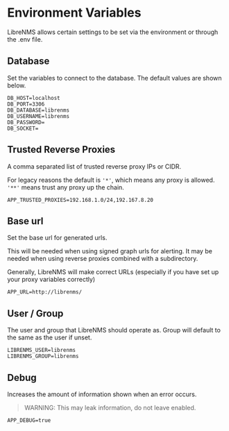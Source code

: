 # Environment Variables

LibreNMS allows certain settings to be set via the environment or
through the .env file.

## Database

Set the variables to connect to the database.  The default values are shown below.

```dotenv
DB_HOST=localhost
DB_PORT=3306
DB_DATABASE=librenms
DB_USERNAME=librenms
DB_PASSWORD=
DB_SOCKET=

```

## Trusted Reverse Proxies

A comma separated list of trusted reverse proxy IPs or CIDR.

For legacy reasons the default is `'*'`, which means any proxy is allowed.
`'**'` means trust any proxy up the chain.

```dotenv
APP_TRUSTED_PROXIES=192.168.1.0/24,192.167.8.20
```

## Base url

Set the base url for generated urls.

This will be needed when using signed graph urls for alerting. It may
be needed when using reverse proxies combined with a subdirectory.

Generally, LibreNMS will make correct URLs (especially if you have set
up your proxy variables correctly)

```dotenv
APP_URL=http://librenms/
```

## User / Group

The user and group that LibreNMS should operate as.
Group will default to the same as the user if unset.

```dotenv
LIBRENMS_USER=librenms
LIBRENMS_GROUP=librenms
```

## Debug

Increases the amount of information shown when an error occurs.

> WARNING: This may leak information, do not leave enabled.

```dotenv
APP_DEBUG=true
```
